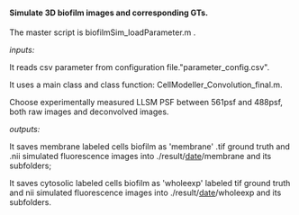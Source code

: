 #### **Simulate 3D biofilm images and corresponding GTs.**The master script is biofilmSim_loadParameter.m .*inputs:*It reads csv parameter from configuration file."parameter_config.csv".It uses a main class and class function: CellModeller_Convolution_final.m.Choose experimentally measured LLSM PSF between 561psf and 488psf, both raw images and deconvolved images. *outputs:*It saves membrane labeled cells biofilm as 'membrane'  .tif ground truth and .nii simulated fluorescence images into ./result/<u>date</u>/membrane and its subfolders; It saves cytosolic labeled cells biofilm as 'wholeexp' labeled tif ground truth and nii simulated  fluorescence images into ./result/<u>date</u>/wholeexp and its subfolders.